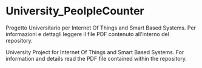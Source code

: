 # University_PeolpleCounter

Progetto Universitario per Internet Of Things and Smart Based Systems. Per informazioni e dettagli leggere il file PDF contenuto all'interno del repository.

University Project for Internet Of Things and Smart Based Systems. For information and details read the PDF file contained within the repository.
